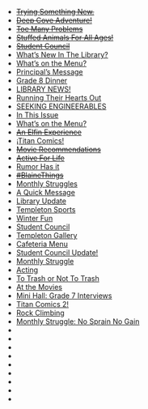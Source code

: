 - ~~[Trying Something New.](https://medium.com/tssm/trying-something-new-bcaa02437dfc)~~
- ~~[Deep Cove Adventure!](https://medium.com/tssm/deep-cove-adventure-1d656573ad83)~~
- ~~[Toe Many Problems](https://medium.com/tssm/toe-many-problems-67c9a26875c9&&&3)~~
- ~~[Stuffed Animals For All Ages!](https://medium.com/tssm/stuffed-animals-are-for-all-ages-1deb84da9063)~~
- ~~[Student Council](https://medium.com/tssm/student-council-1c7509a45fff&&&1)~~
- [What’s New In The Library?](https://medium.com/tssm/whats-new-in-the-library-17e7a5e6d216)
- [What’s on the Menu?](https://medium.com/tssm/whats-on-the-menu-efc6bf0ba4e0)
- [Principal’s Message](https://medium.com/tssm/principals-message-6ed57d139356)
- [Grade 8 Dinner](https://medium.com/tssm/grade-8-dinner-aa28f5358eca)
- [LIBRARY NEWS!](https://medium.com/tssm/library-news-4570fba18934)
- [Running Their Hearts Out](https://medium.com/tssm/running-their-hearts-out-ee3472b27aa6)
- [SEEKING ENGINEERABLES](https://medium.com/tssm/seeking-engineerables-beea527801ff)
- [In This Issue](https://medium.com/tssm/in-this-issue-b6c2b618a262)
- [What’s on the Menu?](https://medium.com/tssm/whats-on-the-menu-a5a435c4dcb3)
- ~~[An Elfin Experience](https://medium.com/tssm/an-elfin-experience-a91bf748a1d5)~~
- [¡Titan Comics!](https://medium.com/tssm/titan-comics-4342a9a56691)
- ~~[Movie Recommendations](https://medium.com/tssm/movie-recommendations-9f962e868f6e)~~
- ~~[Active For Life](https://medium.com/tssm/active-for-life-fc49eef25bfe)~~
- [Rumor Has it](https://medium.com/tssm/rumor-has-it-f4efeffd532f)
- ~~[#BlaineThings](https://medium.com/tssm/blainethings-7639351aacbc)~~
- [Monthly Struggles](https://medium.com/tssm/monthly-struggles-800c293cce7d)
- [A Quick Message](https://medium.com/tssm/a-quick-message-874577d14b8)
- [Library Update](https://medium.com/tssm/library-update-1a3c70b1c674)
- [Templeton Sports](https://medium.com/tssm/templeton-sports-3d00708fa022)
- [Winter Fun](https://medium.com/tssm/winter-fun-a548ec788573&&&1)
- [Student Council](https://medium.com/tssm/student-council-c9af73810ae1)
- [Templeton Gallery](https://medium.com/tssm/templeton-gallery-e1656a29a6b1)
- [Cafeteria Menu](https://medium.com/tssm/cafeteria-menu-1e0302bba4f8)
- [Student Council Update!](https://medium.com/tssm/student-council-update-d1593b428bb0)
- [Monthly Struggle](https://medium.com/tssm/monthly-struggle-e8841cfe6768)
- [Acting](https://medium.com/tssm/acting-d5ba63a6c7ea)
- [To Trash or Not To Trash](https://medium.com/tssm/waste-disposal-a8fcf5edadf1)
- [At the Movies](https://medium.com/tssm/at-the-movies-b59b0a13f233)
- [Mini Hall: Grade 7 Interviews](https://medium.com/tssm/mini-hall-grade-7-interviews-492cceb9f282)
- [Titan Comics 2!](https://medium.com/tssm/titan-comics-2-e4e6ae74135d)
- [Rock Climbing](https://medium.com/tssm/rock-climbing-dccea12943f3)
- [Monthly Struggle: No Sprain No Gain](https://medium.com/@templetonmagazine/26e0920a75fe)
- []()
- []()
- []()
- []()
- []()
- []()
- []()
- []()
- []()
